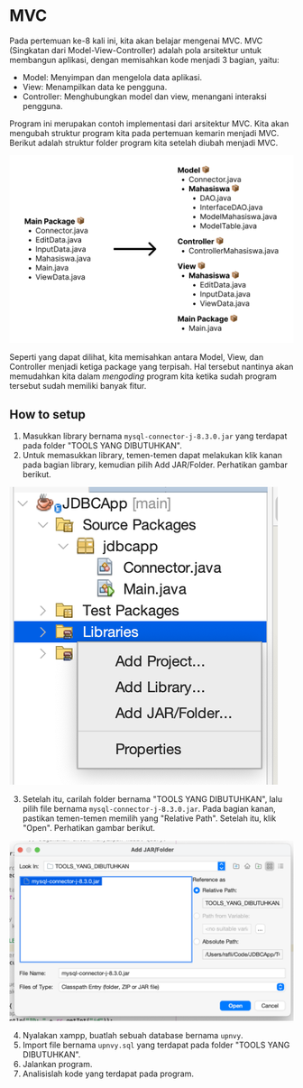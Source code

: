 # MVC

Pada pertemuan ke-8 kali ini, kita akan belajar mengenai MVC. MVC (Singkatan dari Model-View-Controller) adalah pola arsitektur untuk membangun aplikasi, dengan memisahkan kode menjadi 3 bagian, yaitu:

- Model: Menyimpan dan mengelola data aplikasi.
- View: Menampilkan data ke pengguna.
- Controller: Menghubungkan model dan view, menangani interaksi pengguna.

Program ini merupakan contoh implementasi dari arsitektur MVC. Kita akan mengubah struktur program kita pada pertemuan kemarin menjadi MVC. Berikut adalah struktur folder program kita setelah diubah menjadi MVC.

![Struktur Program](gambar/struktur.jpg)

Seperti yang dapat dilihat, kita memisahkan antara Model, View, dan Controller menjadi ketiga package yang terpisah. Hal tersebut nantinya akan memudahkan kita dalam _mengoding_ program kita ketika sudah program tersebut sudah memiliki banyak fitur.

## How to setup

1. Masukkan library bernama `mysql-connector-j-8.3.0.jar` yang terdapat pada folder "TOOLS YANG DIBUTUHKAN".
2. Untuk memasukkan library, temen-temen dapat melakukan klik kanan pada bagian library, kemudian pilih Add JAR/Folder. Perhatikan gambar berikut.

![Langkah_2](gambar/tutorial_1.png)

3. Setelah itu, carilah folder bernama "TOOLS YANG DIBUTUHKAN", lalu pilih file bernama `mysql-connector-j-8.3.0.jar`. Pada bagian kanan, pastikan temen-temen memilih yang "Relative Path". Setelah itu, klik "Open". Perhatikan gambar berikut.

![Langkah_3](gambar/tutorial_2.png)

4. Nyalakan xampp, buatlah sebuah database bernama `upnvy`.
5. Import file bernama `upnvy.sql` yang terdapat pada folder "TOOLS YANG DIBUTUHKAN".
6. Jalankan program.
7. Analisislah kode yang terdapat pada program.
